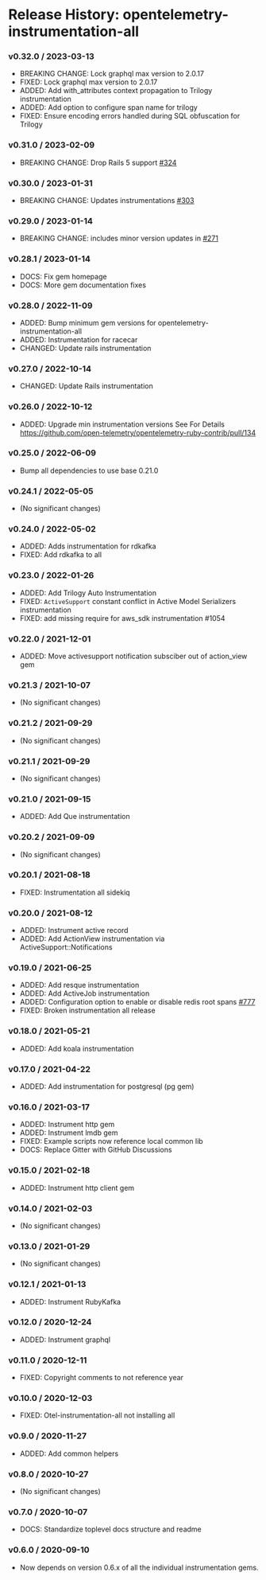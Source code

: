 # Release History: opentelemetry-instrumentation-all

### v0.32.0 / 2023-03-13

* BREAKING CHANGE: Lock graphql max version to 2.0.17
* FIXED: Lock graphql max version to 2.0.17
* ADDED: Add with_attributes context propagation to Trilogy instrumentation
* ADDED: Add option to configure span name for trilogy
* FIXED: Ensure encoding errors handled during SQL obfuscation for Trilogy

### v0.31.0 / 2023-02-09

* BREAKING CHANGE: Drop Rails 5 support [#324](https://github.com/open-telemetry/opentelemetry-ruby-contrib/pull/324)


### v0.30.0 / 2023-01-31

* BREAKING CHANGE: Updates instrumentations [#303](https://github.com/open-telemetry/opentelemetry-ruby-contrib/pull/303)

### v0.29.0 / 2023-01-14

* BREAKING CHANGE: includes minor version updates in [#271](https://github.com/open-telemetry/opentelemetry-ruby-contrib/pull/271)

### v0.28.1 / 2023-01-14

* DOCS: Fix gem homepage
* DOCS: More gem documentation fixes

### v0.28.0 / 2022-11-09

* ADDED: Bump minimum gem versions for opentelemetry-instrumentation-all
* ADDED: Instrumentation for racecar
* CHANGED: Update rails instrumentation

### v0.27.0 / 2022-10-14

* CHANGED: Update Rails instrumentation

### v0.26.0 / 2022-10-12

* ADDED: Upgrade min instrumentation versions See For Details https://github.com/open-telemetry/opentelemetry-ruby-contrib/pull/134

### v0.25.0 / 2022-06-09

* Bump all dependencies to use base 0.21.0

### v0.24.1 / 2022-05-05

* (No significant changes)

### v0.24.0 / 2022-05-02

* ADDED: Adds instrumentation for rdkafka
* FIXED: Add rdkafka to all

### v0.23.0 / 2022-01-26

* ADDED: Add Trilogy Auto Instrumentation
* FIXED: `ActiveSupport` constant conflict in Active Model Serializers instrumentation
* FIXED: add missing require for aws_sdk instrumentation #1054

### v0.22.0 / 2021-12-01

* ADDED: Move activesupport notification subsciber out of action_view gem

### v0.21.3 / 2021-10-07

* (No significant changes)

### v0.21.2 / 2021-09-29

* (No significant changes)

### v0.21.1 / 2021-09-29

* (No significant changes)

### v0.21.0 / 2021-09-15

* ADDED: Add Que instrumentation

### v0.20.2 / 2021-09-09

* (No significant changes)

### v0.20.1 / 2021-08-18

* FIXED: Instrumentation all sidekiq

### v0.20.0 / 2021-08-12

* ADDED: Instrument active record
* ADDED: Add ActionView instrumentation via ActiveSupport::Notifications

### v0.19.0 / 2021-06-25

* ADDED: Add resque instrumentation
* ADDED: Add ActiveJob instrumentation
* ADDED: Configuration option to enable or disable redis root spans [#777](https://github.com/open-telemetry/opentelemetry-ruby/pull/777)
* FIXED: Broken instrumentation all release

### v0.18.0 / 2021-05-21

* ADDED: Add koala instrumentation

### v0.17.0 / 2021-04-22

* ADDED: Add instrumentation for postgresql (pg gem)

### v0.16.0 / 2021-03-17

* ADDED: Instrument http gem
* ADDED: Instrument lmdb gem
* FIXED: Example scripts now reference local common lib
* DOCS: Replace Gitter with GitHub Discussions

### v0.15.0 / 2021-02-18

* ADDED: Instrument http client gem

### v0.14.0 / 2021-02-03

* (No significant changes)

### v0.13.0 / 2021-01-29

* (No significant changes)

### v0.12.1 / 2021-01-13

* ADDED: Instrument RubyKafka

### v0.12.0 / 2020-12-24

* ADDED: Instrument graphql

### v0.11.0 / 2020-12-11

* FIXED: Copyright comments to not reference year

### v0.10.0 / 2020-12-03

* FIXED: Otel-instrumentation-all not installing all

### v0.9.0 / 2020-11-27

* ADDED: Add common helpers

### v0.8.0 / 2020-10-27

* (No significant changes)

### v0.7.0 / 2020-10-07

* DOCS: Standardize toplevel docs structure and readme

### v0.6.0 / 2020-09-10

* Now depends on version 0.6.x of all the individual instrumentation gems.
